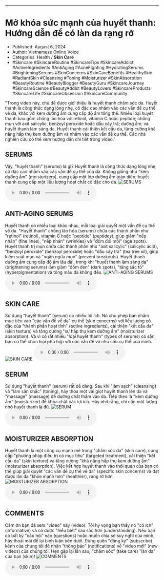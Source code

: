 
---

# Mở khóa sức mạnh của huyết thanh: Hướng dẫn để có làn da rạng rỡ

- Published: August 6, 2024
- Author: Vietnamese Online Voice
- Categories: Health / **Skin Care**
- #Skincare #SkincareRoutine #SkincareTips #SkincareAddict #ActiveIngredients #AntiAging #AcneFighting #HydratingSerums #BrighteningSerums #SkinConcerns #SkinCareBenefits #HealthySkin #RadiantSkin #Cleansing #Toning #Moisturizer #SkinAbsorption #BeautyRoutine #BeautyBlogger #BeautyGuru #SkincareJourney #SkincareScience #BeautyAddict #BeautyLovers #SkincareProducts #SkincareLife #SkincareObsession #SkincareCommunity

"Trong video này, chủ đề được giới thiệu là huyết thanh chăm sóc da. Huyết thanh là công thức dạng lỏng nhẹ, cô đặc cao nhắm vào các vấn đề cụ thể về da, khác với kem dưỡng ẩm cung cấp độ ẩm tổng thể. Nhiều loại huyết thanh bao gồm chống lão hóa với retinol, vitamin C hoặc peptide; chống mụn với axit salicylic, benzoyl peroxide hoặc dầu cây trà; dưỡng ẩm; và huyết thanh làm sáng da. Huyết thanh cải thiện kết cấu da, tăng cường khả năng hấp thụ kem dưỡng ẩm và nhắm vào các vấn đề cụ thể. Các nhà nghiên cứu có thể xem hướng dẫn chi tiết trong video."


## SERUMS

Vậy, "huyết thanh" (serums) là gì? Huyết thanh là công thức dạng lỏng nhẹ, cô đặc cao nhắm vào các vấn đề cụ thể của da. Không giống như "kem dưỡng ẩm" (moisturizers), cung cấp một lớp dưỡng ẩm toàn diện, huyết thanh cung cấp một liều lượng hoạt chất cô đặc cho da.
![SERUMS](https://http-archiver-apis-production-80.schnworks.com/storage/images/transitions/2024-08-06/transition--2433970863-Montserrat-Medium-673AB7.jpg)
<audio controls>
    <source src="https://http-archiver-apis-production-80.schnworks.com/storage/storage/audio/file-32812793860.mp3" type="audio/mpeg">
</audio>



## ANTI-AGING SERUMS

Huyết thanh có nhiều loại khác nhau, mỗi loại giải quyết một vấn đề cụ thể về da. "Huyết thanh" chống lão hóa (serums) chứa các thành phần như "retinol" (retinol), vitamin C hoặc "peptide" (peptides), giúp giảm "nếp nhăn" (fine lines), "nếp nhăn" (wrinkles) và "đốm đồi mồi" (age spots). Huyết thanh trị mụn chứa các thành phần như "axit salicylic" (salicylic acid), "benzoyl peroxide" (benzoyl peroxide) hoặc "dầu cây trà" (tea tree oil), giúp kiểm soát mụn và "ngăn ngừa mụn" (prevent breakouts). Huyết thanh dưỡng ẩm cung cấp độ ẩm lâu dài, trong khi "huyết thanh làm sáng da" (brightening serums) làm giảm "đốm đen" (dark spots), "tăng sắc tố" (hyperpigmentation) và tông màu da không đều.
![ANTI-AGING SERUMS](https://http-archiver-apis-production-80.schnworks.com/storage/images/transitions/2024-08-06/transition-15884163879-Montserrat-Regular-004895.jpg)
<audio controls>
    <source src="https://http-archiver-apis-production-80.schnworks.com/storage/storage/audio/file-30936372537.mp3" type="audio/mpeg">
</audio>



## SKIN CARE

Sử dụng "huyết thanh" (serum) có nhiều lợi ích. Nó cho phép bạn nhắm mục tiêu vào "các vấn đề về da" cụ thể (skin concerns) với liều lượng cô đặc của "thành phần hoạt tính" (active ingredients), cải thiện "kết cấu da" (skin texture) và tăng cường "sự hấp thụ kem dưỡng ẩm" (moisturizer absorption). Và vì có rất nhiều "loại huyết thanh" (types of serums) có sẵn, bạn có thể chọn loại phù hợp với các vấn đề và nhu cầu cụ thể của mình.
![SKIN CARE](https://http-archiver-apis-production-80.schnworks.com/storage/images/transitions/2024-08-06/transition--68180815641-Montserrat-Bold-303F9F.jpg)
<audio controls>
    <source src="https://http-archiver-apis-production-80.schnworks.com/storage/storage/audio/file-21566114556.mp3" type="audio/mpeg">
</audio>



## SERUM

Sử dụng "huyết thanh" (serum) rất dễ dàng. Sau khi "làm sạch" (cleansing) và "làm săn chắc" (toning), hãy thoa một vài giọt huyết thanh lên da và "massage" (massage) để dưỡng chất thấm vào da. Tiếp theo là "kem dưỡng ẩm" (moisturizer) để khóa chặt các lợi ích. Hãy nhớ rằng, chỉ cần một lượng nhỏ huyết thanh là đủ.
![SERUM](https://http-archiver-apis-production-80.schnworks.com/storage/images/transitions/2024-08-06/transition-8154096958-Montserrat-Black-004895.jpg)
<audio controls>
    <source src="https://http-archiver-apis-production-80.schnworks.com/storage/storage/audio/file-19454011384.mp3" type="audio/mpeg">
</audio>



## MOISTURIZER ABSORPTION

Huyết thanh là một công cụ mạnh mẽ trong "chăm sóc da" (skin care), cung cấp "phương pháp điều trị có mục tiêu" (targeted treatment), cải thiện "kết cấu da" (skin texture) và tăng cường "khả năng hấp thụ kem dưỡng ẩm" (moisturizer absorption). Việc kết hợp huyết thanh vào thói quen của bạn có thể giúp giải quyết "các vấn đề cụ thể về da" (specific skin concerns) và đạt được làn da "khỏe mạnh hơn" (healthier), rạng rỡ hơn.
![MOISTURIZER ABSORPTION](https://http-archiver-apis-production-80.schnworks.com/storage/images/transitions/2024-08-06/transition--17144978572-Montserrat-Regular-283593.jpg)
<audio controls>
    <source src="https://http-archiver-apis-production-80.schnworks.com/storage/storage/audio/file-22400910711.mp3" type="audio/mpeg">
</audio>



## COMMENTS

Cảm ơn bạn đã xem "video" này (video). Tôi hy vọng bạn thấy nó "có ích" (informative) và có được "hiểu biết" sâu sắc hơn (understanding). Nếu bạn có bất kỳ "câu hỏi" nào (questions) hoặc muốn chia sẻ suy nghĩ của mình, hãy thoải mái để lại bình luận bên dưới. Đừng quên "đăng ký" (subscribe) kênh của chúng tôi để nhận "thông báo" (notifications) về "video mới" (new videos) của chúng tôi. Hẹn gặp lại lần sau, "chăm sóc" (take care) "làn da" của bạn (skin)!
![COMMENTS](https://http-archiver-apis-production-80.schnworks.com/storage/images/transitions/2024-08-06/transition-14752667664-Montserrat-Thin-1A237E.jpg)
<audio controls>
    <source src="https://http-archiver-apis-production-80.schnworks.com/storage/storage/audio/file-22393741879.mp3" type="audio/mpeg">
</audio>

